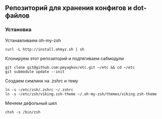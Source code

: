 Репозиторий для хранения конфигов и dot-файлов
---------------------------------------------------------


### Установка
Устанавливаем oh-my-zsh
```
curl -L http://install.ohmyz.sh | sh
```

Клонируем этот репозиторий и подтягиваем сабмодули
```
git clone git@github.com:pmyagkov/etc.git ~/etc && cd ~/etc
git submodule update --init
```

Создаем симлинк на .zshrc и тему
```
ln -s ~/etc/zsh/.zshrc ~/.zshrc
ln -s ~/etc/zsh/viking.zsh-theme ~/.oh-my-zsh/themes/viking.zsh-theme
```

Меняем дефольный шел
```
chsh -s /bin/zsh
```



